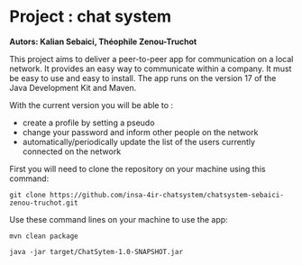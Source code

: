 # Project : chat system

**Autors: Kalian Sebaici, Théophile Zenou-Truchot**

This project aims to deliver a peer-to-peer app for communication on a local network. It provides an easy way to communicate within a company. It must be easy to use and easy to install.
The app runs on the version 17 of the Java Development Kit and Maven.

With the current version you will be able to :
  - create a profile by setting a pseudo
  - change your password and inform other people on the network
  - automatically/periodically update the list of the users currently connected on the network

First you will need to clone the repository on your machine using this command:
```
git clone https://github.com/insa-4ir-chatsystem/chatsystem-sebaici-zenou-truchot.git
```
Use these command lines on your machine to use the app:
```
mvn clean package
```
```
java -jar target/ChatSytem-1.0-SNAPSHOT.jar
```
